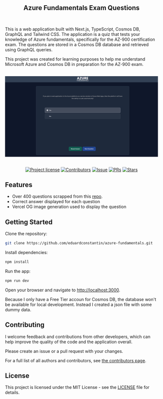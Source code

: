 <div align="center">
  <h2>Azure Fundamentals Exam Questions</h2>
  <br />
</div>

This is a web application built with Next.js, TypeScript, Cosmos DB, GraphQL and Tailwind CSS. The application is a quiz
that tests your knowledge of Azure fundamentals, specifically for the AZ-900 certification exam. The questions are
stored in a Cosmos DB database and retrieved using GraphQL queries.

This project was created for learning purposes to help me understand Microsoft Azure and Cosmos DB in preparation for
the AZ-900 exam.

<br />
<img src="screenshot.png"/>

<div align="center">
<br />

[![Project license](https://img.shields.io/github/license/eduardconstantin/azure-fundamentals?style=flat-square)](LICENSE)
[![Contributors](https://img.shields.io/github/contributors/eduardconstantin/azure-fundamentals?style=flat-square)](https://github.com/eduardconstantin/azure-fundamentals/graphs/contributors)
[![Issue](https://img.shields.io/github/issues/eduardconstantin/azure-fundamentals?style=flat-square)](https://github.com/eduardconstantin/azure-fundamentals/issues)
[![PRs](https://img.shields.io/github/issues-pr/eduardconstantin/azure-fundamentals?style=flat-square)](https://github.com/eduardconstantin/azure-fundamentals/pulls)
[![Stars](https://img.shields.io/github/stars/eduardconstantin/azure-fundamentals?style=flat-square)](https://github.com/eduardconstantin/azure-fundamentals/stargazers)

</div>

## Features

- Over 400 questions scrapped from this
  [repo](https://github.com/Ditectrev/Microsoft-Azure-AZ-900-Microsoft-Azure-Fundamentals-Exam-Questions-Answers).
- Correct answer displayed for each question
- Vercel OG image generation used to display the question

## Getting Started

Clone the repository:

```bash
git clone https://github.com/eduardconstantin/azure-fundamentals.git
```

Install dependencies:

```bash
npm install
```

Run the app:

```bash
npm run dev
```

Open your browser and navigate to [http://localhost:3000](http://localhost:3000).

Because I only have a Free Tier accoun for Cosmos DB, the database won't be available for local development. Instead I
created a json file with some dummy data.

## Contributing

I welcome feedback and contributions from other developers, which can help improve the quality of the code and the
application overall.

Please create an issue or a pull request with your changes.

For a full list of all authors and contributors, see
[the contributors page](https://github.com/eduardconstantin/azure-fundamentals/contributors).

## License

This project is licensed under the MIT License - see the [LICENSE](LICENSE) file for details.
